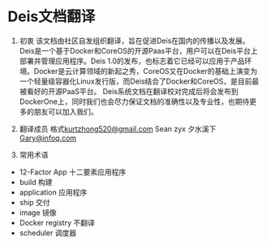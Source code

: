 Deis文档翻译
===========
1. 初衷
该文档由社区自发组织翻译，旨在促进Deis在国内的传播以及发展。Deis是一个基于Docker和CoreOS的开源Paas平台，用户可以在Deis平台上部署并管理应用程序。Deis 1.0的发布，也标志着它已经可以应用于产品环境。Docker是云计算领域的新起之秀，CoreOS又在Docker的基础上演变为一个轻量级容器化Linux发行版，而Deis结合了Docker和CoreOS，是目前最被看好的开源PaaS平台。
Deis系统文档在翻译校对完成后将会发布到DockerOne上，同时我们也会尽力保证文档的准确性以及专业性，也期待更多的朋友可以加入我们。

2. 翻译成员
格式<kurtzhong520@gmail.com> 
Sean
zyx
夕水溪下<Gary@infoq.com>

3. 常用术语

* 12-Factor App 十二要素应用程序
* build 构建
* application 应用程序
* ship 交付
* image 镜像
* Docker registry 不翻译
* scheduler 调度器

 
